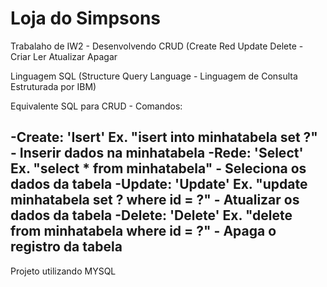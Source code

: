 # Loja do Simpsons
Trabalaho de IW2 - Desenvolvendo CRUD (Create Red Update Delete - Criar Ler Atualizar Apagar

Linguagem SQL (Structure Query Language - Linguagem de Consulta Estruturada por IBM)

Equivalente SQL para CRUD - Comandos:

-Create: 'Isert' Ex. "isert into minhatabela set ?" - Inserir dados na minhatabela
-Rede: 'Select' Ex. "select * from minhatabela" - Seleciona os dados da tabela
-Update: 'Update' Ex. "update minhatabela set ? where id = ?" - Atualizar os dados da tabela
-Delete: 'Delete' Ex. "delete from minhatabela where id = ?" - Apaga o registro da tabela
----------------------------------------------------------------------------------------------------------
Projeto utilizando MYSQL
